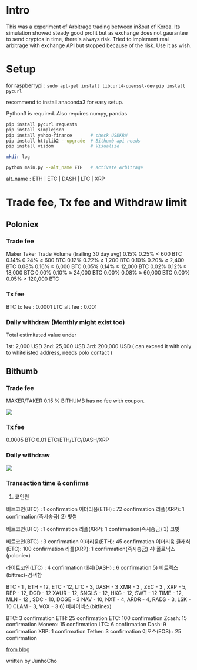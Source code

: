 # Intro

This was a experiment of Arbitrage trading between in&out of Korea.
Its simulation showed steady good profit but as exchange does not gaurantee to send cryptos in time, there's always risk.
Tried to implement real arbitrage with exchange API but stopped because of the risk.
Use it as wish.

# Setup


for raspberrypi : `sudo apt-get install libcurl4-openssl-dev`
`pip install pycurl`

recommend to install anaconda3 for easy setup.

Python3 is required. Also requires numpy, pandas

```bash
pip install pycurl requests
pip install simplejson
pip install yahoo-finance		# check USDKRW
pip install httplib2 --upgrade	# Bithumb api needs
pip install visdom 				# Visualize

mkdir log

python main.py --alt_name ETH	# activate Arbitrage
```


alt_name : ETH | ETC | DASH | LTC | XRP

# Trade fee, Tx fee and Withdraw limit

## Poloniex

### Trade fee

Maker   Taker   Trade Volume (trailing 30 day avg)
0.15%   0.25%   < 600 BTC 
0.14%   0.24%   ≥ 600 BTC
0.12%   0.22%   ≥ 1,200 BTC
0.10%   0.20%   ≥ 2,400 BTC
0.08%   0.16%   ≥ 6,000 BTC
0.05%   0.14%   ≥ 12,000 BTC
0.02%   0.12%   ≥ 18,000 BTC
0.00%   0.10%   ≥ 24,000 BTC
0.00%   0.08%   ≥ 60,000 BTC
0.00%   0.05%   ≥ 120,000 BTC

### Tx fee

BTC tx fee : 0.0001 
LTC alt fee : 0.001 


### Daily withdraw (Monthly might exist too)

Total estimitated value under

1st: 2,000 USD
2nd: 25,000 USD
3rd: 200,000 USD ( can exceed it with only to whitelisted address, needs polo contact )

## Bithumb

### Trade fee

MAKER/TAKER 0.15 %
BITHUMB has no fee with coupon.

![](https://tmmsexy.s3.amazonaws.com/imgs/2017-08-07-130354.jpg)

### Tx fee

0.0005 BTC
0.01 ETC/ETH/LTC/DASH/XRP


### Daily withdraw

![](https://tmmsexy.s3.amazonaws.com/imgs/2017-08-07-130623.jpg)

### Transaction time & confirms

1) 코인원

비트코인(BTC) : 1 confirmation
이더리움(ETH) : 72 confirmation
리플(XRP): 1 confirmation(즉시송금)
2) 빗썸

비트코인(BTC) : 1 confirmation
리플(XRP): 1 confirmation(즉시송금)
3) 코빗

비트코인(BTC) : 3 confirmation
이더리움(ETH): 45 confirmation
이더리움 클래식(ETC): 100 confirmation
리플(XRP): 1 confirmation(즉시송금)
4) 폴로닉스(poloniex)

라이트코인(LTC) : 4 confirmation
대쉬(DASH) : 6 confirmation
5) 비트렉스(bittrex)-검색함

BTC - 1 , ETH - 12, ETC - 12, LTC - 3, DASH - 3
XMR - 3 , ZEC - 3 , XRP - 5, REP - 12, DGD - 12
XAUR - 12, SNGLS - 12, HKG - 12, SWT - 12
TIME - 12, MLN - 12 , SDC - 10, DOGE - 3
NAV - 10, NXT - 4, ARDR - 4, RADS - 3, LSK - 10
CLAM - 3, VOX - 3
6) 비파이넥스(bitfinex)

BTC: 3 confirmation
ETH: 25 confirmation
ETC: 100 confirmation
Zcash: 15 confirmation
Monero: 15 confirmation
LTC: 6 confirmation
Dash: 9 confirmation
XRP: 1 confirmation
Tether: 3 confirmation
이오스(EOS) : 25 confirmation

[from blog](https://steemit.com/kr/@bonghans/2-transaction-confirmation)


written by JunhoCho

